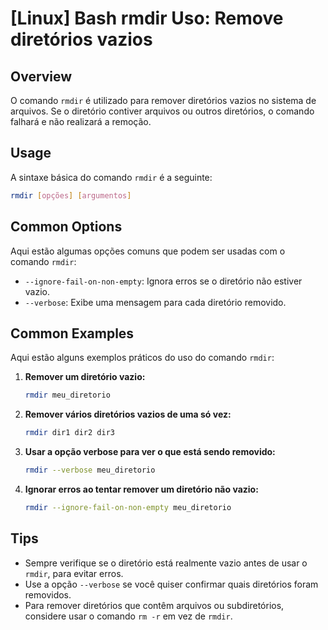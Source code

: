 # [Linux] Bash rmdir Uso: Remove diretórios vazios

## Overview
O comando `rmdir` é utilizado para remover diretórios vazios no sistema de arquivos. Se o diretório contiver arquivos ou outros diretórios, o comando falhará e não realizará a remoção.

## Usage
A sintaxe básica do comando `rmdir` é a seguinte:

```bash
rmdir [opções] [argumentos]
```

## Common Options
Aqui estão algumas opções comuns que podem ser usadas com o comando `rmdir`:

- `--ignore-fail-on-non-empty`: Ignora erros se o diretório não estiver vazio.
- `--verbose`: Exibe uma mensagem para cada diretório removido.

## Common Examples
Aqui estão alguns exemplos práticos do uso do comando `rmdir`:

1. **Remover um diretório vazio:**
   ```bash
   rmdir meu_diretorio
   ```

2. **Remover vários diretórios vazios de uma só vez:**
   ```bash
   rmdir dir1 dir2 dir3
   ```

3. **Usar a opção verbose para ver o que está sendo removido:**
   ```bash
   rmdir --verbose meu_diretorio
   ```

4. **Ignorar erros ao tentar remover um diretório não vazio:**
   ```bash
   rmdir --ignore-fail-on-non-empty meu_diretorio
   ```

## Tips
- Sempre verifique se o diretório está realmente vazio antes de usar o `rmdir`, para evitar erros.
- Use a opção `--verbose` se você quiser confirmar quais diretórios foram removidos.
- Para remover diretórios que contêm arquivos ou subdiretórios, considere usar o comando `rm -r` em vez de `rmdir`.